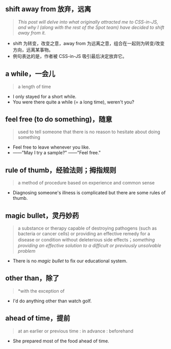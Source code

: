 ## shift away from 放弃，远离
> *This post will delve into what originally attracted me to CSS-in-JS, and why I (along with the rest of the Spot team) have decided to shift away from it.*
+ shift 为转变，改变之意，away from 为远离之意，组合在一起则为转变/改变方向，远离某事物。
+ 例句表达的是，作者被 CSS-in-JS 吸引最后决定放弃它。

##  a while，一会儿
> a length of time
+ I only stayed for a short while.
+ You were there quite a while (= a long time), weren't you?

##  feel free (to do something)，随意
> used to tell someone that there is no reason to hesitate about doing something
+ Feel free to leave whenever you like.
+ ——"May I try a sample?" ——"Feel free."

##  rule of thumb，经验法则；拇指规则
> a method of procedure based on experience and common sense
+ Diagnosing someone's illness is complicated but there are some rules of thumb.

##  magic bullet，灵丹妙药
> a substance or therapy capable of destroying pathogens (such as bacteria or cancer cells) or providing an effective remedy for a disease or condition without deleterious side effects；*something providing an effective solution to a difficult or previously unsolvable problem*
+ There is no _magic bullet_ to fix our educational system.

##  other than，除了
> *with the exception of
+ I'd do anything other than watch golf.

##  ahead of time，提前
> at an earlier or previous time : in advance : beforehand
+ She prepared most of the food ahead of time.

